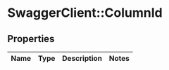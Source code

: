 # SwaggerClient::ColumnId

## Properties
Name | Type | Description | Notes
------------ | ------------- | ------------- | -------------


